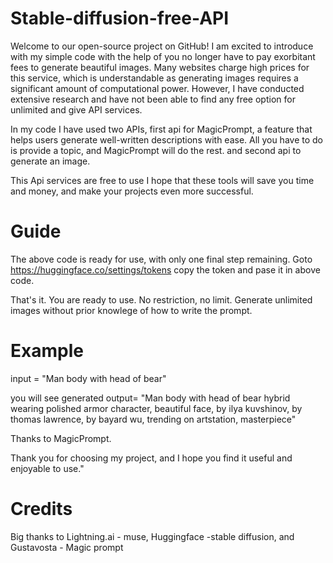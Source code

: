 # Stable-diffusion-free-API
Welcome to our open-source project on GitHub! I am excited to introduce with my simple code with the help of you no longer have to pay exorbitant fees to generate beautiful images. Many websites charge high prices for this service, which is understandable as generating images requires a significant amount of computational power. However, I have conducted extensive research and have not been able to find any free option for unlimited and give API services. 

In my code I have used two APIs, first api for MagicPrompt, a feature that helps users generate well-written descriptions with ease. All you have to do is provide a topic, and MagicPrompt will do the rest. and second api to generate an image.

This Api services are free to use I hope that these tools will save you time and money, and make your projects even more successful.

# Guide
The above code is ready for use, with only one final step remaining. Goto https://huggingface.co/settings/tokens 
copy the token and pase it in above code.

That's it. You are ready to use. No restriction, no limit. Generate unlimited images without prior knowlege of how to write the prompt.

# Example
input = "Man body with head of bear"

you will see generated output= "Man body with head of bear hybrid wearing polished armor character, beautiful face, by ilya kuvshinov, by thomas lawrence, by bayard wu, trending on artstation, masterpiece"

Thanks to MagicPrompt.


Thank you for choosing my project, and I hope you find it useful and enjoyable to use."


# Credits
Big thanks to Lightning.ai - muse, Huggingface -stable diffusion, and Gustavosta - Magic prompt
